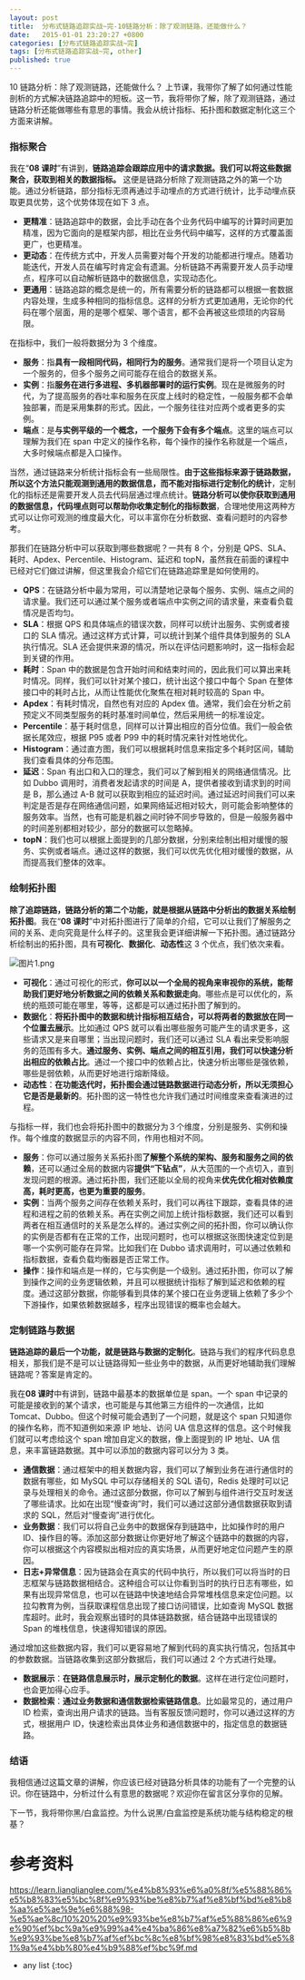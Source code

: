 ```yaml
---
layout: post
title:  分布式链路追踪实战~完-10链路分析：除了观测链路，还能做什么？
date:   2015-01-01 23:20:27 +0800
categories: [分布式链路追踪实战~完]
tags: [分布式链路追踪实战~完, other]
published: true
---
```




10 链路分析：除了观测链路，还能做什么？
上节课，我带你了解了如何通过性能剖析的方式解决链路追踪中的短板。这一节，我将带你了解，除了观测链路，通过链路分析还能做哪些有意思的事情。我会从统计指标、拓扑图和数据定制化这三个方面来讲解。

### 指标聚合

我在“**08 课时**”有讲到，**链路追踪会跟踪应用中的请求数据。我们可以将这些数据聚合，获取到相关的数据指标。** 这便是链路分析除了观测链路之外的第一个功能。通过分析链路，部分指标无须再通过手动埋点的方式进行统计，比手动埋点获取更具优势，这个优势体现在如下 3 点。

* **更精准**：链路追踪中的数据，会比手动在各个业务代码中编写的计算时间更加精准，因为它面向的是框架内部，相比在业务代码中编写，这样的方式覆盖面更广，也更精准。
* **更动态**：在传统方式中，开发人员需要对每个开发的功能都进行埋点。随着功能迭代，开发人员在编写时肯定会有遗漏。分析链路不再需要开发人员手动埋点，程序可以自动解析链路中的数据信息，实现动态化。
* **更通用**：链路追踪的概念是统一的，所有需要分析的链路都可以根据一套数据内容处理，生成多种相同的指标信息。这样的分析方式更加通用，无论你的代码在哪个层面，用的是哪个框架、哪个语言，都不会再被这些烦琐的内容局限。

在指标中，我们一般将数据分为 3 个维度。

* **服务**：指**具有一段相同代码，相同行为的服务**。通常我们是将一个项目认定为一个服务的，但多个服务之间可能存在组合的数据关系。
* **实例**：指**服务在进行多进程、多机器部署时的运行实例**。现在是微服务的时代，为了提高服务的吞吐率和服务在灰度上线时的稳定性，一般服务都不会单独部署，而是采用集群的形式。因此，一个服务往往对应两个或者更多的实例。
* **端点**：是**与实例平级的一个概念，一个服务下会有多个端点**。这里的端点可以理解为我们在 span 中定义的操作名称，每个操作的操作名称就是一个端点，大多时候端点都是入口操作。

当然，通过链路来分析统计指标会有一些局限性。**由于这些指标来源于链路数据，所以这个方法只能观测到通用的数据信息，而不能对指标进行定制化的统计**，定制化的指标还是需要开发人员去代码层通过埋点统计。**链路分析可以使你获取到通用的数据信息，代码埋点则可以帮助你收集定制化的指标数据**，合理地使用这两种方式可以让你可观测的维度最大化，可以丰富你在分析数据、查看问题时的内容参考。

那我们在链路分析中可以获取到哪些数据呢？一共有 8 个，分别是 QPS、SLA、耗时、Apdex、Percentile、Histogram、延迟和 topN，虽然我在前面的课程中已经对它们做过讲解，但这里我会介绍它们在链路追踪里是如何使用的。

* **QPS**：在链路分析中最为常用，可以清楚地记录每个服务、实例、端点之间的请求量。我们还可以通过某个服务或者端点中实例之间的请求量，来查看负载情况是否均匀。
* **SLA**：根据 QPS 和具体端点的错误次数，同样可以统计出服务、实例或者接口的 SLA 情况。通过这样方式计算，可以统计到某个组件具体到服务的 SLA 执行情况。SLA 还会提供来源的情况，所以在评估问题影响时，这一指标会起到关键的作用。
* **耗时**：Span 中的数据是包含开始时间和结束时间的，因此我们可以算出来耗时情况。同样，我们可以针对某个接口，统计出这个接口中每个 Span 在整体接口中的耗时占比，从而让性能优化聚焦在相对耗时较高的 Span 中。
* **Apdex**：有耗时情况，自然也有对应的 Apdex 值。通常，我们会在分析之前预定义不同类型服务的耗时基准时间单位，然后采用统一的标准设定。
* **Percentile**：基于耗时信息，同样可以计算出相应的百分位值。我们一般会依据长尾效应，根据 P95 或者 P99 中的耗时情况来针对性地优化。
* **Histogram**：通过直方图，我们可以根据耗时信息来指定多个耗时区间，辅助我们查看具体的分布范围。
* **延迟**：Span 有出口和入口的理念，我们可以了解到相关的网络通信情况。比如 Dubbo 调用时，消费者发起请求的时间是 A，提供者接收到请求到的时间是 B，那么通过 A-B 就可以获取到相应的延迟时间。通过延迟时间我们可以来判定是否是存在网络通信问题，如果网络延迟相对较大，则可能会影响整体的服务效率。当然，也有可能是机器之间时钟不同步导致的，但是一般服务器中的时间差别都相对较少，部分的数据可以忽略掉。
* **topN**：我们也可以根据上面提到的几部分数据，分别来绘制出相对缓慢的服务、实例或者端点。通过这样的数据，我们可以优先优化相对缓慢的数据，从而提高我们整体的效率。

### 绘制拓扑图

**除了追踪链路，链路分析的第二个功能，就是根据从链路中分析出的数据关系绘制拓扑图**。我在“**08 课时**”中对拓扑图进行了简单的介绍，它可以让我们了解服务之间的关系、走向究竟是什么样子的。这里我会更详细讲解一下拓扑图。通过链路分析绘制出的拓扑图，具有**可视化**、**数据化**、**动态性**这 3 个优点，我们依次来看。

![图片1.png](https://learn.lianglianglee.com/%e4%b8%93%e6%a0%8f/%e5%88%86%e5%b8%83%e5%bc%8f%e9%93%be%e8%b7%af%e8%bf%bd%e8%b8%aa%e5%ae%9e%e6%88%98-%e5%ae%8c/assets/Ciqc1F9ODg6AUziZAAA_naf0ZIY270.png)

* **可视化**：通过可视化的形式，**你可以以一个全局的视角来审视你的系统，能帮助我们更好地分析数据之间的依赖关系和数据走向**。哪些点是可以优化的，系统的瓶颈可能在哪里，等等，这都是可以通过拓扑图了解到的。
* **数据化**：**将拓扑图中的数据和统计指标相互结合，可以将两者的数据放在同一个位置去展示**。比如通过 QPS 就可以看出哪些服务可能产生的请求更多，这些请求又是来自哪里；当出现问题时，我们还可以通过 SLA 看出来受影响服务的范围有多大。**通过服务、实例、端点之间的相互引用，我们可以快速分析出相应的依赖占比**。通过一个接口中的依赖占比，快速分析出哪些是强依赖，哪些是弱依赖，从而更好地进行熔断降级。
* **动态性**：**在功能迭代时，拓扑图会通过链路数据进行动态分析，所以无须担心它是否是最新的**。拓扑图的这一特性也允许我们通过时间维度来查看演进的过程。

与指标一样，我们也会将拓扑图中的数据分为３个维度，分别是服务、实例和操作。每个维度的数据显示的内容不同，作用也相对不同。

* **服务**：你可以通过服务关系拓扑图**了解整个系统的架构、服务和服务之间的依赖**，还可以通过全局的数据内容**提供“下钻点”**，从大范围的一个点切入，直到发现问题的根源。通过拓扑图，我们还能以全局的视角来**优先优化相对依赖度高，耗时更高，也更为重要的服务**。
* **实例**：当两个服务之间存在依赖关系时，我们可以再往下跟踪，查看具体的进程和进程之前的依赖关系。再在实例之间加上统计指标数据，我们还可以看到两者在相互通信时的关系是怎么样的。通过实例之间的拓扑图，你可以确认你的实例是否都有在正常的工作，出现问题时，也可以根据这张图快速定位到是哪一个实例可能存在异常。比如我们在 Dubbo 请求调用时，可以通过依赖和指标数据，查看负载均衡器是否正常工作。
* **操作**：操作和端点是一样的，它与实例是一个级别。通过拓扑图，你可以了解到操作之间的业务逻辑依赖，并且可以根据统计指标了解到延迟和依赖的程度。通过这部分数据，你能够看到具体的某个接口在业务逻辑上依赖了多少个下游操作，如果依赖数据越多，程序出现错误的概率也会越大。

### 定制链路与数据

**链路追踪的最后一个功能，就是链路与数据的定制化**。链路与我们的程序代码息息相关，那我们是不是可以让链路得知一些业务中的数据，从而更好地辅助我们理解链路呢？答案是肯定的。

我在**08 课时**中有讲到，链路中最基本的数据单位是 span。一个 span 中记录的可能是接收到的某个请求，也可能是与其他第三方组件的一次通信，比如 Tomcat、Dubbo。但这个时候可能会遇到了一个问题，就是这个 span 只知道你的操作名称，而不知道例如来源 IP 地址、访问 UA 信息这样的信息。这个时候我们就可以考虑给这个 span 增加自定义的数据，像上面提到的 IP 地址、UA 信息，来丰富链路数据。其中可以添加的数据内容可以分为 3 类。

* **通信数据**：通过框架中的相关数据内容，我们可以了解到业务在进行通信时的数据有哪些，如 MySQL 中可以存储相关的 SQL 语句，Redis 处理时可以记录与处理相关的命令。通过这部分数据，你可以了解到与组件进行交互时发送了哪些请求。比如在出现“慢查询”时，我们可以通过这部分通信数据获取到请求的 SQL，然后对“慢查询”进行优化。
* **业务数据**：我们可以将自己业务中的数据保存到链路中，比如操作时的用户 ID、操作目的等。添加这部分数据让你更好地了解这个链路中的数据的内容，你可以根据这个内容模拟出相对应的真实场景，从而更好地定位问题产生的原因。
* **日志+异常信息**：因为链路会在真实的代码中执行，所以我们可以将当时的日志框架与链路数据相结合。这种组合可以让你看到当时的执行日志有哪些，如果有出现异常信息，也可以在链路中快速地结合异常堆栈信息来定位问题。以拉勾教育为例，当获取课程信息出现了接口访问错误，比如查询 MySQL 数据库超时。此时，我会观察出错时的具体链路数据，结合链路中出现错误的 Span 的堆栈信息，快速得知错误的原因。

通过增加这些数据内容，我们可以更容易地了解到代码的真实执行情况，包括其中的参数数据。当链路收集到这部分数据后，我们可以通过 2 个方式进行处理。

* **数据展示**：**在链路信息展示时，展示定制化的数据**。这样在进行定位问题时，也会更加得心应手。
* **数据检索**：**通过业务数据和通信数据检索链路信息**。比如最常见的，通过用户 ID 检索，查询出用户请求的链路。当有客服反馈问题时，你可以通过这样的方式，根据用户 ID，快速检索出具体业务和通信数据中的，指定信息的数据链路。

### 结语

我相信通过这篇文章的讲解，你应该已经对链路分析具体的功能有了一个完整的认识。你在链路中，分析过什么有意思的数据呢？欢迎你在留言区分享你的见解。

下一节，我将带你黑/白盒监控。为什么说黑/白盒监控是系统功能与结构稳定的根基？




# 参考资料

https://learn.lianglianglee.com/%e4%b8%93%e6%a0%8f/%e5%88%86%e5%b8%83%e5%bc%8f%e9%93%be%e8%b7%af%e8%bf%bd%e8%b8%aa%e5%ae%9e%e6%88%98-%e5%ae%8c/10%20%20%e9%93%be%e8%b7%af%e5%88%86%e6%9e%90%ef%bc%9a%e9%99%a4%e4%ba%86%e8%a7%82%e6%b5%8b%e9%93%be%e8%b7%af%ef%bc%8c%e8%bf%98%e8%83%bd%e5%81%9a%e4%bb%80%e4%b9%88%ef%bc%9f.md

* any list
{:toc}
